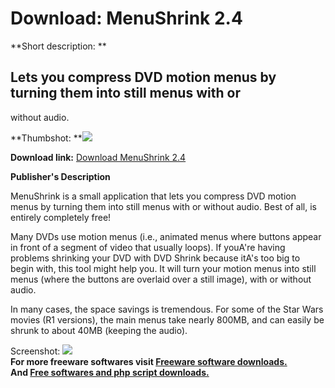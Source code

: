 # Download: MenuShrink 2.4

**Short description: **

## Lets you compress DVD motion menus by turning them into still menus with or
without audio.

  
**Thumbshot: **![](http://www.freewarefiles.com/screenshot/menushrink_md.gif)   
  
**Download link:** [Download MenuShrink 2.4](http://freesoftwares.boysofts.com/MenuShrink_program_17257.html)  
  

**Publisher's Description**  
  

MenuShrink is a small application that lets you compress DVD motion menus by
turning them into still menus with or without audio. Best of all, is entirely
completely free!

Many DVDs use motion menus (i.e., animated menus where buttons appear in front
of a segment of video that usually loops). If youA're having problems
shrinking your DVD with DVD Shrink because itA's too big to begin with, this
tool might help you. It will turn your motion menus into still menus (where
the buttons are overlaid over a still image), with or without audio.

In many cases, the space savings is tremendous. For some of the Star Wars
movies (R1 versions), the main menus take nearly 800MB, and can easily be
shrunk to about 40MB (keeping the audio).

  
  
Screenshot: ![](http://www.freewarefiles.com/screenshot/menushrink.gif)  
**For more freeware softwares visit [Freeware software downloads.](http://freesoftwares.boysofts.com/)**   
**And [Free softwares and php script downloads.](http://www.boysofts.com/)**

